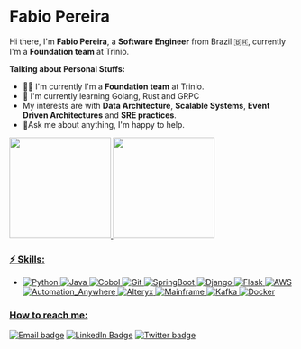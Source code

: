#  Fabio Pereira

Hi there, I'm **Fabio Pereira**, a **Software Engineer** from Brazil :brazil:, currently I'm a **Foundation team** at Trinio.

**Talking about Personal Stuffs:**

- 👨🏽‍  I'm currently I'm a **Foundation team** at Trinio.
- :love_letter:  I'm currently learning Golang, Rust and GRPC
- My interests are with **Data Architecture**, **Scalable Systems**, **Event Driven Architectures** and **SRE practices**.
- :speech_balloon:Ask me about anything, I'm happy to help.

 <div>
  <a href="https://github.com/fapereira1">
  <img height="180em" src="https://github-readme-stats.vercel.app/api?username=fapereira1&show_icons=true&theme=dracula&include_all_commits=true&count_private=true"/>
  <img height="180em" src="https://github-readme-stats.vercel.app/api/top-langs/?username=fapereira1&layout=compact&langs_count=7&theme=dracula"/>
</div>

### ⚡ Skills:

- ![Python](https://img.shields.io/badge/-Python-3776AB?&logo=Python&logoColor=FFFFFF) 
  ![Java](https://img.shields.io/badge/-Java-007396?style=flat-square&logo=java) ![Cobol](https://img.shields.io/badge/-Cobol-darkblue?style=flat-square&logo=Cobol) ![Git](https://img.shields.io/badge/-Git-F05032?&logo=git&logoColor=FFFFFF) ![SpringBoot](https://img.shields.io/badge/-SpringBoot-FFFFFF?style=flat-square&logo=AWS&logoColor=white) ![Django](https://img.shields.io/badge/-Django-092E20?&logo=Django&logoColor=FFFFFF)  ![Flask](https://img.shields.io/badge/-Flask-181717?&logo=Flask&logoColor=FFFFFF) ![AWS](https://img.shields.io/badge/-AWS-E34F26?style=flat-square&logo=AWS&logoColor=white) ![Automation_Anywhere](https://img.shields.io/badge/-Automation_Anywhere-E34F26?style=flat-square&logo=Automation_Anywhere&logoColor=white) ![Alteryx](https://img.shields.io/badge/-Alteryx-1572B6?style=flat-square&logo=Alteryx) ![Mainframe](https://img.shields.io/badge/-Mainframe-black?style=flat-square&logo=Mainframe) ![Kafka](https://img.shields.io/badge/-Kafka-black?style=flat-square&logo=Kafka) ![Docker](https://img.shields.io/badge/-Docker-2496ED?style=flat-square&logo=docker&logoColor=white) 


### How to reach me:

[![Email badge](https://img.shields.io/badge/email-red?style=for-the-badge&logo=gmail&logoColor=white)](mailto:fapereira1@gmail.com?subject=Hi)
[![LinkedIn Badge](https://img.shields.io/badge/linkedin-blue?logo=linkedin&style=for-the-badge&logoColor=white)](https://www.linkedin.com/in/fabio-augusto-pereira/)
[![Twitter badge](https://img.shields.io/badge/twitter-black?logo=twitter&style=for-the-badge&logoColor=white)](https://twitter.com/FabioAugustoPe4)
